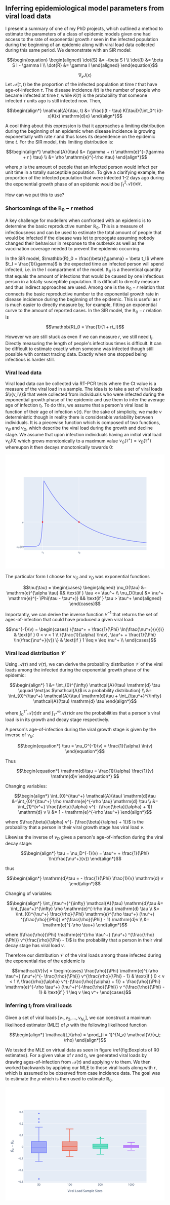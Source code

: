 ## Inferring epidemiological model parameters from viral load data

I present a summary of one of my PhD projects, which outlined a method to estimate the parameters of a class of epidemic models given one had access to the rate of exponential growth $r$ seen in the infected population during the beginning of an epidemic along with viral load data collected during this same period. We demonstrate with an SIR model:
```math
\begin{equation}
\begin{aligned}
\dot{S} &= -\beta S I \\
\dot{I} &= \beta S I - \gamma I \\
\dot{R} &= \gamma I
\end{aligned}
\end{equation}
```
$$\nabla_x J(x)$$
Let $\mathcal{A}(\tau, t)$ be the proportion of the infected population at time $t$ that have age-of-infection $\tau$. The disease incidence $i(t)$ is the number of people who became infected at time $t$, while $K(\tau)$ is the probability that someone infected $\tau$ units ago is still infected now. Then,
```math
\begin{align*}
	\mathcal{A}(\tau, t) &= \frac{i(t - \tau) K(\tau)}{\int_0^t i(t-x)K(x) \mathrm{d}x}
\end{align*}
```
A cool thing about this expression is that it approaches a limiting distribution during the beginning of an epidemic when disease incidence is growing exponentially with rate $r$ and thus loses its dependence on the epidemic time $t$. For the SIR model, this limiting distribution is:
```math
\begin{align*}
	\mathcal{A}(\tau) &= (\gamma + r) \mathrm{e}^{-(\gamma + r ) \tau} \\
	&= \rho \mathrm{e}^{-\rho \tau}
\end{align*}
```
where $\rho$ is the amount of people that an infected person would infect per unit time in a totally susceptible population.
To give a clarifying example, the proportion of the infected population that were infected 1-2 days ago during the exponential growth phase of an epidemic would be $\int_1^2 \mathcal{A}(\tau)\mathrm{d}\tau$. 

How can we put this to use?

### Shortcomings of the $\mathbb{R}_0 - r$ method

A key challenge for modellers when confronted with an epidemic is to determine the basic reproductive number $\mathbb{R}_0$. This is a measure of infectiousness and can be used to estimate the total amount of people that would be infected if the disease was let to propogate assuming nobody changed their behaviour in response to the outbreak as well as the vaccination coverage needed to prevent the epidemic occurring. 

In the SIR model, $\mathbb{R}_0 = \frac{\beta}{\gamma} = \beta t_I$ where $t_I = \frac{1}{\gamma}$ is the expected time an infected person will spend infected, i.e. in the I compartment of the model. $\mathbb{R}_0$ is a theoretical quantity that equals the amount of infections that would be caused by one infectious person in a totally susceptible population. It is difficult to directly measure and thus indirect approaches are used. Among one is the $\mathbb{R}_0-r$ relation that connects the basic reproductive number to the exponential growth rate in disease incidence during the beginning of the epidemic. This is useful as $r$ is much easier to directly measure by, for example, fitting an exponential curve to the amount of reported cases. In the SIR model, the $\mathbb{R}_0-r$ relation is
```math
\mathbb{R}_0 = \frac{1}{1 + rt_I}
```
However we are still stuck as even if we can measure $r$, we still need $t_I$. Directly measuring the length of people's infectious times is difficult. It can be difficult to estimate exactly when someone was infected though still possible with contact tracing data. Exactly when one stopped being infectious is harder still. 

### Viral load data

Viral load data can be collected via RT-PCR tests where the Ct value is a measure of the viral load in a sample. The idea is to take a set of viral loads $\\{v_i\\}$ that were collected from individuals who were infected during the exponential growth phase of the epidemic and use them to infer the average age of infection $t_I$. To do this, we assume that a person's viral load is function of their age of infection $\nu(\tau)$. For the sake of simplicity, we made $\nu$ deterministic though in reality there is considerable variability between individuals. It is a piecewise function which is composed of two functions, $\nu_G$ and $\nu_D$, which describe the viral load during the growth and decline stage. We assume that upon infection individuals having an initial viral load $\nu_G(0)$ which grows monotonically to a maximum value $\nu_G(\tau^+) = \nu_D(\tau^+)$ whereupon it then decays monotonically towards 0:

![Viral load function $\nu(\tau)$](https://github.com/briantreacy/epi_param_estimation_viral_loads/blob/main/images/each_viral_load_has_two_ages_of_infection.png?raw=true)

The particular form I choose for $\nu_G$ and $\nu_D$ was exponential functions
```math
\nu(\tau) =
\begin{cases}
	\begin{aligned}
		\nu_G(\tau) &= \mathrm{e}^{\alpha \tau} && \text{if } \tau <= \tau^+ \\
		\nu_D(\tau) &= \nu^+ \mathrm{e}^{- \Phi(\tau - \tau^+)} && \text{if } \tau > \tau^+
	\end{aligned}
\end{cases}
```

Importantly, we can derive the inverse function $\nu^{-1}$ that returns the set of ages-of-infection that could have produced a given viral load:
```math
\nu^{-1}(v) =
\begin{cases}
	\{\tau^+ + \frac{1}{\Phi} \ln(\frac{\nu^+}{v})\} & \text{if } 0 < v < 1 \\
	\{\frac{1}{\alpha} \ln(v), \tau^+ + \frac{1}{\Phi} \ln(\frac{\nu^+}{v}) \} & \text{if } 1 \leq v \leq \nu^+ \\
\end{cases}
```
### Viral load distribution $\mathcal{V}$
Using $\mathcal{A}(\tau)$ and $\nu(\tau)$, we can derive the probability distribution $\mathcal{V}$ of the viral loads among the infected during the exponential growth phase of the epidemic:
```math
\begin{align*}
	1 &= \int_{0}^{\infty} \mathcal{A}(\tau) \mathrm{d} \tau \qquad \text{as $\mathcal{A}$ is a probability distribution} \\
	&= \int_{0}^{\tau^+} \mathcal{A}(\tau) \mathrm{d}\tau + \int_{\tau^+}^{\infty} \mathcal{A}(\tau) \mathrm{d} \tau
\end{align*}
```
where $\int_{0}^{\tau^+} \mathcal{A}(\tau) \mathrm{d}\tau$ and $\int_{\tau^+}^{\infty} \mathcal{A}(\tau) \mathrm{d} \tau$ are the probabilities that a person's viral load is in its growth and decay stage respectively. 

A person's age-of-infection during the viral growth stage is given by the inverse of $\nu_G$:
```math
\begin{equation*}
	\tau = \nu_G^{-1}(v) =  \frac{1}{\alpha} \ln(v)
\end{equation*}
```
Thus
```math
\begin{equation*}
	\mathrm{d}\tau = \frac{1}{\alpha} \frac{1}{v} \mathrm{d}v
\end{equation*} 
```
Changing variables: 
```math
\begin{align*}
	\int_{0}^{\tau^+} \mathcal{A}(\tau) \mathrm{d}\tau &=\int_{0}^{\tau^+} \rho \mathrm{e}^{-\rho \tau} \mathrm{d} \tau \\ 
	&= \int_{1}^{v^+} \frac{\beta}{\alpha} v^{- (\frac{\beta}{\alpha} + 1)} \mathrm{d} v \\
	&= 1 - \mathrm{e}^{-\rho \tau^+}
\end{align*}
```
where $\frac{\beta}{\alpha} v^{- (\frac{\beta}{\alpha} + 1)}$ is the probability that a person in their viral growth stage has viral load $v$. 

Likewise the inverse of $\nu_D$ gives a person's age-of-infection during the viral decay stage:
```math
\begin{align*}
	\tau = \nu_D^{-1}(v) = \tau^+ + \frac{1}{\Phi} \ln(\frac{\nu^+}{v})
\end{align*}
```
thus
```math
\begin{align*}
	\mathrm{d}\tau = - \frac{1}{\Phi} \frac{1}{v} \mathrm{d} v
\end{align*}
```
Changing of variables:
```math
\begin{align*}
	\int_{\tau^+}^{\infty} \mathcal{A}(\tau) \mathrm{d}\tau &= \int_{\tau^+}^{\infty} \rho \mathrm{e}^{-\rho \tau} \mathrm{d} \tau \\
	&= \int_{0}^{\nu^+} \frac{\rho}{\Phi} \mathrm{e}^{\rho \tau^+} (\nu^+) ^{\frac{\rho}{\Phi}} v^{\frac{\rho}{\Phi} - 1} \mathrm{d}v \\
	&= \mathrm{e}^{-\rho \tau+}
\end{align*}
```
where $\frac{\rho}{\Phi} \mathrm{e}^{\rho \tau^+} (\nu^+) ^{\frac{\rho}{\Phi}} v^{\frac{\rho}{\Phi} - 1}$ is the probability that a person in their viral decay stage has viral load $v$.  

Therefore our distribution $\mathcal{V}$ of the viral loads among those infected during the exponential rise of the epidemic is
```math
\mathcal{V}(v) =
\begin{cases}
	\frac{\rho}{\Phi} \mathrm{e}^{-\rho \tau^+} (\nu^+)^{- \frac{\rho}{\Phi}} v^{\frac{\rho}{\Phi} - 1} & \text{if } 0 < v < 1 \\
	\frac{\rho}{\alpha} v^{-(\frac{\rho}{\alpha} + 1)} + \frac{\rho}{\Phi} \mathrm{e}^{-\rho \tau^+} (\nu^+)^{-\frac{\rho}{\Phi}} v ^{\frac{\rho}{\Phi} - 1} & \text{if } 1 \leq v \leq v^+ 
\end{cases}
```

### Inferring $t_I$ from viral loads

Given a set of viral loads $[v_1, v_2, ..., v_{N_v} ]$, we can construct a maximum likelihood estimator (MLE) of $\rho$ with the following likelihood function
```math
\begin{align*}
	\mathcal{L}(\rho) = \prod_{i = 1}^{N_v} \mathcal{V}(v_i; \rho)
\end{align*}
```
We tested the MLE on virtual data as seen in figure \ref{fig:Boxplots of R0 estimates}. For a given value of $r$ and $t_I$, we generated viral loads by drawing ages-of-infection from $\mathcal{A}(\tau)$ and applying $\nu$ to them. We then worked backwards by applying our MLE to those viral loads along with $r$, which is assumed to be observed from case incidence data. The goal was to estimate the $\rho$ which is then used to estimate $\mathbb{R}_0$. 

![Viral load function $\nu(\tau)$](https://github.com/briantreacy/epi_param_estimation_viral_loads/blob/main/images/boxplot_R0_estimates_SIR.png?raw=true)

